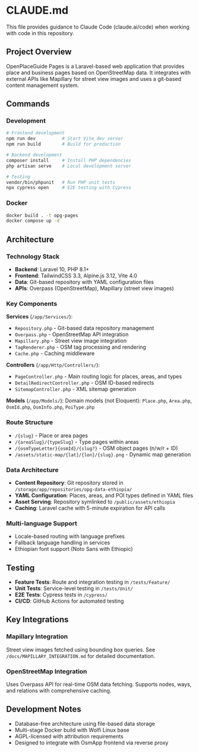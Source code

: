 # CLAUDE.md

This file provides guidance to Claude Code (claude.ai/code) when working with code in this repository.

## Project Overview

OpenPlaceGuide Pages is a Laravel-based web application that provides place and business pages based on OpenStreetMap data. It integrates with external APIs like Mapillary for street view images and uses a git-based content management system.

## Commands

### Development
```bash
# Frontend development
npm run dev          # Start Vite dev server
npm run build        # Build for production

# Backend development  
composer install     # Install PHP dependencies
php artisan serve    # Local development server

# Testing
vendor/bin/phpunit   # Run PHP unit tests
npx cypress open     # E2E testing with Cypress
```

### Docker
```bash
docker build . -t opg-pages
docker compose up -d
```

## Architecture

### Technology Stack
- **Backend**: Laravel 10, PHP 8.1+
- **Frontend**: TailwindCSS 3.3, Alpine.js 3.12, Vite 4.0
- **Data**: Git-based repository with YAML configuration files
- **APIs**: Overpass (OpenStreetMap), Mapillary (street view images)

### Key Components

**Services** (`/app/Services/`):
- `Repository.php` - Git-based data repository management
- `Overpass.php` - OpenStreetMap API integration  
- `Mapillary.php` - Street view image integration
- `TagRenderer.php` - OSM tag processing and rendering
- `Cache.php` - Caching middleware

**Controllers** (`/app/Http/Controllers/`):
- `PageController.php` - Main routing logic for places, areas, and types
- `DetailRedirectController.php` - OSM ID-based redirects
- `SitemapController.php` - XML sitemap generation

**Models** (`/app/Models/`):
Domain models (not Eloquent): `Place.php`, `Area.php`, `OsmId.php`, `OsmInfo.php`, `PoiType.php`

### Route Structure
- `/{slug}` - Place or area pages
- `/{areaSlug}/{typeSlug}` - Type pages within areas  
- `/{osmTypeLetter}{osmId}/{slug?}` - OSM object pages (n/w/r + ID)
- `/assets/static-map/{lat}/{lon}/{slug}.png` - Dynamic map generation

### Data Architecture
- **Content Repository**: Git repository stored in `/storage/app/repositories/opg-data-ethiopia/`
- **YAML Configuration**: Places, areas, and POI types defined in YAML files
- **Asset Serving**: Repository symlinked to `/public/assets/ethiopia`
- **Caching**: Laravel cache with 5-minute expiration for API calls

### Multi-language Support
- Locale-based routing with language prefixes
- Fallback language handling in services
- Ethiopian font support (Noto Sans with Ethiopic)

## Testing

- **Feature Tests**: Route and integration testing in `/tests/Feature/`
- **Unit Tests**: Service-level testing in `/tests/Unit/`
- **E2E Tests**: Cypress tests in `/cypress/`
- **CI/CD**: GitHub Actions for automated testing

## Key Integrations

### Mapillary Integration
Street view images fetched using bounding box queries. See `/docs/MAPILLARY_INTEGRATION.md` for detailed documentation.

### OpenStreetMap Integration
Uses Overpass API for real-time OSM data fetching. Supports nodes, ways, and relations with comprehensive caching.

## Development Notes

- Database-free architecture using file-based data storage
- Multi-stage Docker build with Wolfi Linux base
- AGPL-licensed with attribution requirements
- Designed to integrate with OsmApp frontend via reverse proxy